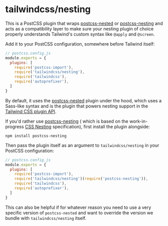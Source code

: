 # tailwindcss/nesting

This is a PostCSS plugin that wraps [postcss-nested](https://github.com/postcss/postcss-nested)
or [postcss-nesting](https://github.com/csstools/postcss-plugins/tree/main/plugins/postcss-nesting) and acts as a
compatibility layer to make sure your nesting plugin of choice properly understands Tailwind's custom syntax
like `@apply` and `@screen`.

Add it to your PostCSS configuration, somewhere before Tailwind itself:

```js
// postcss.config.js
module.exports = {
  plugins: [
    require('postcss-import'),
    require('tailwindcss/nesting'),
    require('tailwindcss'),
    require('autoprefixer'),
  ]
}
```

By default, it uses the [postcss-nested](https://github.com/postcss/postcss-nested) plugin under the hood, which uses a
Sass-like syntax and is the plugin that powers nesting support in
the [Tailwind CSS plugin API](https://tailwindcss.com/docs/plugins#css-in-js-syntax).

If you'd rather use [postcss-nesting](https://github.com/csstools/postcss-plugins/tree/main/plugins/postcss-nesting) (
which is based on the work-in-progress [CSS Nesting](https://drafts.csswg.org/css-nesting-1/) specification), first
install the plugin alongside:

```shell
npm install postcss-nesting
```

Then pass the plugin itself as an argument to `tailwindcss/nesting` in your PostCSS configuration:

```js
// postcss.config.js
module.exports = {
  plugins: [
    require('postcss-import'),
    require('tailwindcss/nesting')(require('postcss-nesting')),
    require('tailwindcss'),
    require('autoprefixer'),
  ]
}
```

This can also be helpful if for whatever reason you need to use a very specific version of `postcss-nested` and want to
override the version we bundle with `tailwindcss/nesting` itself.

